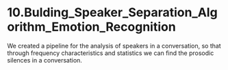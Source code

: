 # 10.Bulding_Speaker_Separation_Algorithm_Emotion_Recognition
We created a pipeline for the analysis of speakers in a conversation, so that through frequency characteristics and statistics we can find the prosodic silences in a conversation.
